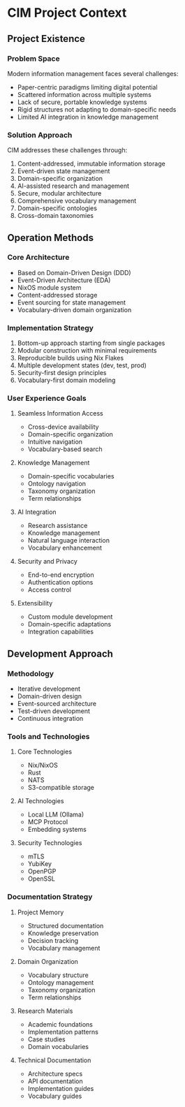 # CIM Project Context

## Project Existence

### Problem Space
Modern information management faces several challenges:
- Paper-centric paradigms limiting digital potential
- Scattered information across multiple systems
- Lack of secure, portable knowledge systems
- Rigid structures not adapting to domain-specific needs
- Limited AI integration in knowledge management

### Solution Approach
CIM addresses these challenges through:
1. Content-addressed, immutable information storage
2. Event-driven state management
3. Domain-specific organization
4. AI-assisted research and management
5. Secure, modular architecture
6. Comprehensive vocabulary management
7. Domain-specific ontologies
8. Cross-domain taxonomies

## Operation Methods

### Core Architecture
- Based on Domain-Driven Design (DDD)
- Event-Driven Architecture (EDA)
- NixOS module system
- Content-addressed storage
- Event sourcing for state management
- Vocabulary-driven domain organization

### Implementation Strategy
1. Bottom-up approach starting from single packages
2. Modular construction with minimal requirements
3. Reproducible builds using Nix Flakes
4. Multiple development states (dev, test, prod)
5. Security-first design principles
6. Vocabulary-first domain modeling

### User Experience Goals
1. Seamless Information Access
   - Cross-device availability
   - Domain-specific organization
   - Intuitive navigation
   - Vocabulary-based search

2. Knowledge Management
   - Domain-specific vocabularies
   - Ontology navigation
   - Taxonomy organization
   - Term relationships

3. AI Integration
   - Research assistance
   - Knowledge management
   - Natural language interaction
   - Vocabulary enhancement

4. Security and Privacy
   - End-to-end encryption
   - Authentication options
   - Access control

5. Extensibility
   - Custom module development
   - Domain-specific adaptations
   - Integration capabilities

## Development Approach

### Methodology
- Iterative development
- Domain-driven design
- Event-sourced architecture
- Test-driven development
- Continuous integration

### Tools and Technologies
1. Core Technologies
   - Nix/NixOS
   - Rust
   - NATS
   - S3-compatible storage

2. AI Technologies
   - Local LLM (Ollama)
   - MCP Protocol
   - Embedding systems

3. Security Technologies
   - mTLS
   - YubiKey
   - OpenPGP
   - OpenSSL

### Documentation Strategy
1. Project Memory
   - Structured documentation
   - Knowledge preservation
   - Decision tracking
   - Vocabulary management

2. Domain Organization
   - Vocabulary structure
   - Ontology management
   - Taxonomy organization
   - Term relationships

3. Research Materials
   - Academic foundations
   - Implementation patterns
   - Case studies
   - Domain vocabularies

4. Technical Documentation
   - Architecture specs
   - API documentation
   - Implementation guides
   - Vocabulary guides 